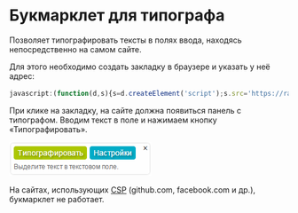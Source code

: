 Букмарклет для типографа
===========

Позволяет типографировать тексты в полях ввода, находясь непосредственно на самом сайте.

Для этого необходимо создать закладку в браузере и указать у неё адрес:
```js
javascript:(function(d,s){s=d.createElement('script');s.src='https://rawgit.com/typograf/bookmarklet/master/inside.js?v='+Date.now();d.body.appendChild(s)})(document);
```

При клике на закладку, на сайте должна появиться панель с типографом. Вводим текст в поле и нажимаем кнопку «Типографировать».

![Panel](https://raw.githubusercontent.com/typograf/bookmarklet/master/test/panel.png)

На сайтах, использующих [CSP](https://developer.mozilla.org/en-US/docs/Web/Security/CSP) (github.com, facebook.com и др.), букмарклет не работает.
